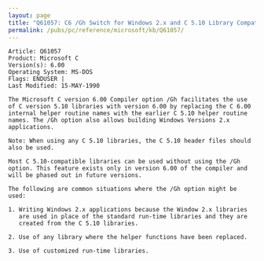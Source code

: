 ```yaml
---
layout: page
title: "Q61057: C6 /Gh Switch for Windows 2.x and C 5.10 Library Compatability"
permalink: /pubs/pc/reference/microsoft/kb/Q61057/
---
```


	Article: Q61057
	Product: Microsoft C
	Version(s): 6.00
	Operating System: MS-DOS
	Flags: ENDUSER |
	Last Modified: 15-MAY-1990
	
	The Microsoft C version 6.00 Compiler option /Gh facilitates the use
	of C version 5.10 libraries with version 6.00 by replacing the C 6.00
	internal helper routine names with the earlier C 5.10 helper routine
	names. The /Gh option also allows building Windows Versions 2.x
	applications.
	
	Note: When using any C 5.10 libraries, the C 5.10 header files should
	also be used.
	
	Most C 5.10-compatible libraries can be used without using the /Gh
	option. This feature exists only in version 6.00 of the compiler and
	will be phased out in future versions.
	
	The following are common situations where the /Gh option might be
	used:
	
	1. Writing Windows 2.x applications because the Window 2.x libraries
	   are used in place of the standard run-time libraries and they are
	   created from the C 5.10 libraries.
	
	2. Use of any library where the helper functions have been replaced.
	
	3. Use of customized run-time libraries.
